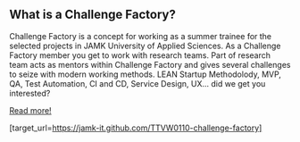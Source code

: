 ## What is a Challenge Factory?


Challenge Factory is a concept for working as a summer trainee for the selected projects in JAMK University of Applied Sciences. As a Challenge Factory member you get to work with research teams. Part of research team acts as mentors within Challenge Factory and gives several challenges to seize with modern working methods. LEAN Startup Methodolody, MVP, QA, Test Automation, CI and CD, Service Design, UX... did we get you interested?

[Read more!](http://n4sjamk.github.io/challenge-factory.html)




[target_url=https://jamk-it.github.com/TTVW0110-challenge-factory]
